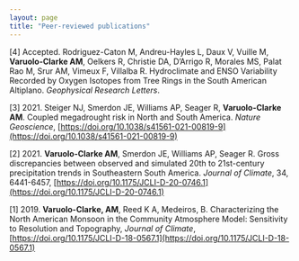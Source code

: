 ```yaml
---
layout: page
title: "Peer-reviewed publications"
---
```


[4] Accepted. Rodriguez-Caton M, Andreu-Hayles L, Daux V, Vuille M, **Varuolo-Clarke AM**, Oelkers R, Christie DA, D’Arrigo R, Morales MS, Palat Rao M, Srur AM, Vimeux F, Villalba R. Hydroclimate and ENSO Variability Recorded by Oxygen Isotopes from Tree Rings in the South American Altiplano. *Geophysical Research Letters*.  

[3] 2021. Steiger NJ, Smerdon JE, Williams AP, Seager R, **Varuolo-Clarke AM**. Coupled megadrought risk in North and South America. *Nature Geoscience*, [https://doi.org/10.1038/s41561-021-00819-9](https://doi.org/10.1038/s41561-021-00819-9)

[2] 2021. **Varuolo-Clarke AM**, Smerdon JE, Williams AP, Seager R. Gross discrepancies 
between observed and simulated 20th to 21st-century precipitation trends in Southeastern 
South America. *Journal of Climate*, 34, 6441-6457, [https://doi.org/10.1175/JCLI-D-20-0746.1](https://doi.org/10.1175/JCLI-D-20-0746.1)

[1] 2019. **Varuolo-Clarke, AM**, Reed K A, Medeiros, B. Characterizing the North American Monsoon in the Community Atmosphere Model: Sensitivity to Resolution and Topography, *Journal of Climate*, [https://doi.org/10.1175/JCLI-D-18-0567.1](https://doi.org/10.1175/JCLI-D-18-0567.1)
